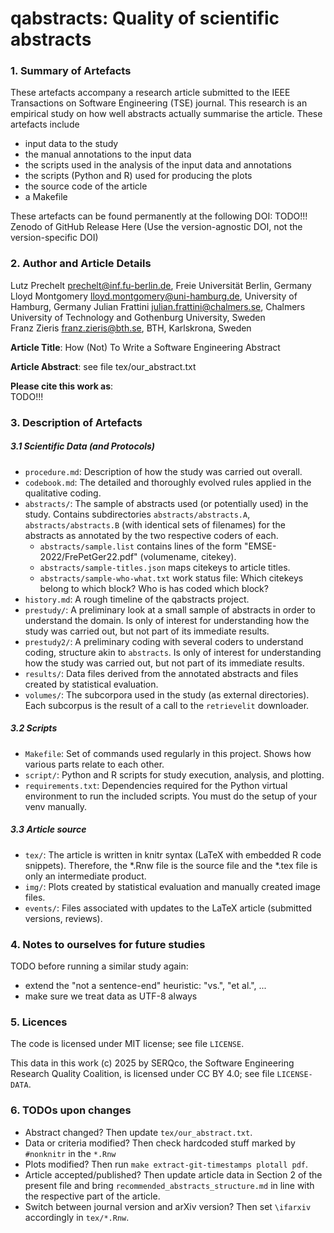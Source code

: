 # qabstracts: Quality of scientific abstracts


### 1. Summary of Artefacts

These artefacts accompany a research article submitted to the IEEE Transactions on Software Engineering (TSE) journal. 
This research is an empirical study on how well abstracts actually summarise the article. 
These artefacts include 

- input data to the study
- the manual annotations to the input data
- the scripts used in the analysis of the input data and annotations
- the scripts (Python and R) used for producing the plots
- the source code of the article
- a Makefile

These artefacts can be found permanently at the following DOI: TODO!!! Zenodo of GitHub Release Here
(Use the version-agnostic DOI, not the version-specific DOI)


### 2. Author and Article Details

Lutz Prechelt <prechelt@inf.fu-berlin.de>, Freie Universität Berlin, Germany  
Lloyd Montgomery <lloyd.montgomery@uni-hamburg.de>, University of Hamburg, Germany 
Julian Frattini <julian.frattini@chalmers.se>, Chalmers University of Technology and Gothenburg University, Sweden  
Franz Zieris <franz.zieris@bth.se>, BTH, Karlskrona, Sweden  

**Article Title**: How (Not) To Write a Software Engineering Abstract

**Article Abstract**: see file tex/our_abstract.txt

**Please cite this work as**:  
TODO!!!


### 3. Description of Artefacts

##### 3.1 Scientific Data (and Protocols)

- `procedure.md`: Description of how the study was carried out overall.
- `codebook.md`: The detailed and thoroughly evolved rules applied in the qualitative coding.
- `abstracts/`: The sample of abstracts used (or potentially used) in the study. 
  Contains subdirectories `abstracts/abstracts.A`, `abstracts/abstracts.B` (with identical sets of filenames)
  for the abstracts as annotated by the two respective coders of each.
    - `abstracts/sample.list` contains lines of the form "EMSE-2022/FrePetGer22.pdf" (volumename, citekey).  
    - `abstracts/sample-titles.json` maps citekeys to article titles.  
    - `abstracts/sample-who-what.txt` work status file: 
      Which citekeys belong to which block? Who is has coded which block?
- `history.md`: A rough timeline of the qabstracts project.
- `prestudy/`: A preliminary look at a small sample of abstracts in order to understand the domain.
  Is only of interest for understanding how the study was carried out, but not part of its immediate results.
- `prestudy2/`: A preliminary coding with several coders to understand coding, structure akin to `abstracts`.
  Is only of interest for understanding how the study was carried out, but not part of its immediate results.
- `results/`: Data files derived from the annotated abstracts and files created by statistical evaluation.
- `volumes/`: The subcorpora used in the study (as external directories). Each subcorpus is the result of a call to the `retrievelit` downloader.


##### 3.2 Scripts

- `Makefile`: Set of commands used regularly in this project.
  Shows how various parts relate to each other.
- `script/`: Python and R scripts for study execution, analysis, and plotting.
- `requirements.txt`: Dependencies required for the Python virtual environment to run the included scripts.
  You must do the setup of your venv manually.


##### 3.3 Article source
- `tex/`: The article is written in knitr syntax (LaTeX with embedded R code snippets).
  Therefore, the *.Rnw file is the source file and the *.tex file is only an intermediate product.
- `img/`: Plots created by statistical evaluation and manually created image files.
- `events/`: Files associated with updates to the LaTeX article (submitted versions, reviews).


### 4. Notes to ourselves for future studies

TODO before running a similar study again:
- extend the "not a sentence-end" heuristic:
  "vs.", "et al.", ...
- make sure we treat data as UTF-8 always


### 5. Licences

The code is licensed under MIT license; see file `LICENSE`. 

This data in this work (c) 2025 by SERQco, the Software Engineering Research Quality Coalition,
is licensed under CC BY 4.0; see file `LICENSE-DATA`.


### 6. TODOs upon changes

- Abstract changed? 
  Then update `tex/our_abstract.txt`.
- Data or criteria modified?
 Then check hardcoded stuff marked by `#nonknitr` in the `*.Rnw`
- Plots modified? 
  Then run `make extract-git-timestamps plotall pdf`.
- Article accepted/published? 
  Then update article data in Section 2 of the present file and
  bring `recommended_abstracts_structure.md` in line with the respective part of the article.
- Switch between journal version and arXiv version?
  Then set `\ifarxiv` accordingly in `tex/*.Rnw`.
